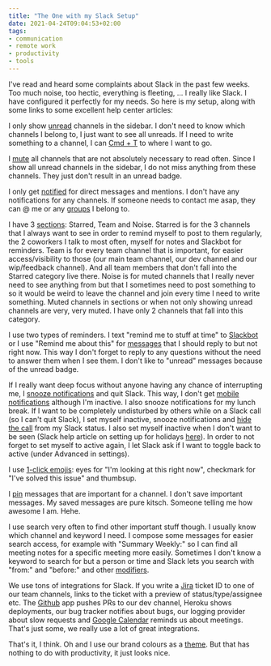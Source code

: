 ```yaml
---
title: "The One with my Slack Setup"
date: 2021-04-24T09:04:53+02:00
tags:
- communication
- remote work
- productivity
- tools
---
```


I've read and heard some complaints about Slack in the past few weeks. Too much noise, too hectic, everything is fleeting, ... I really like Slack. I have configured it perfectly for my needs. So here is my setup, along with some links to some excellent help center articles:

I only show [unread](https://slack.com/intl/en-de/help/articles/212596808-Set-your-sidebar-preferences) channels in the sidebar. I don't need to know which channels I belong to, I just want to see all unreads. If I need to write something to a channel, I can [Cmd + T](https://slack.com/intl/en-de/help/articles/201374536-Slack-keyboard-shortcuts-and-commands) to where I want to go.

I [mute](https://slack.com/intl/en-de/help/articles/204411433-Mute-channels-and-direct-messages) all channels that are not absolutely necessary to read often. Since I show all unread channels in the sidebar, I do not miss anything from these channels. They just don't result in an unread badge.

I only get [notified](https://slack.com/intl/en-de/help/articles/201355156-Configure-your-Slack-notifications) for direct messages and mentions. I don't have any notifications for any channels. If someone needs to contact me asap, they can @ me or any [groups](https://slack.com/intl/en-de/help/articles/212906697-Create-a-user-group) I belong to.

I have 3 [sections](https://slack.com/intl/en-de/help/articles/360043207674-Organize-your-sidebar-with-custom-sections): Starred, Team and Noise. Starred is for the 3 channels that I always want to see in order to remind myself to post to them regularly, the 2 coworkers I talk to most often, myself for notes and Slackbot for reminders. Team is for every team channel that is important, for easier access/visibility to those (our main team channel, our dev channel and our wip/feedback channel). And all team members that don't fall into the Starred category live there. Noise is for muted channels that I really never need to see anything from but that I sometimes need to post something to so it would be weird to leave the channel and join every time I need to write something. Muted channels in sections or when not only showing unread channels are very, very muted. I have only 2 channels that fall into this category.

I use two types of reminders. I text "remind me to stuff at time" to [Slackbot](https://slack.com/intl/en-de/help/articles/202026038-An-introduction-to-Slackbot) or I use "Remind me about this" for [messages](https://slack.com/intl/en-de/help/articles/208423427-Set-a-reminder) that I should reply to but not right now. This way I don't forget to reply to any questions without the need to answer them when I see them. I don't like to "unread" messages because of the unread badge.

If I really want deep focus without anyone having any chance of interrupting me, I [snooze notifications](https://slack.com/intl/en-de/help/articles/214908388-Pause-notifications-with-Do-Not-Disturb) and quit Slack. This way, I don't get [mobile notifications](https://slack.com/intl/en-de/help/articles/360025446073-Guide-to-Slack-notifications#mobile-notifications) although I'm inactive. I also snooze notifications for my lunch break. If I want to be completely undisturbed by others while on a Slack call (so I can't quit Slack), I set myself inactive, snooze notifications and [hide the call](https://slack.com/intl/en-de/help/articles/1500002037922-Adjust-your-calls-settings-and-preferences#slack-calls-preferences) from my Slack status. I also set myself inactive when I don't want to be seen (Slack help article on setting up for holidays [here](https://slack.com/intl/en-de/help/articles/360003399912-Set-up-Slack-to-go-on-vacation)). In order to not forget to set myself to active again, I let Slack ask if I want to toggle back to active (under Advanced in settings).

I use [1-click emojis](https://slack.com/intl/en-de/help/articles/206870317-Use-emoji-reactions#set-preferences-for-one-click-reactions): eyes for "I'm looking at this right now", checkmark for "I've solved this issue" and thumbsup.

I [pin](https://slack.com/intl/en-de/help/articles/205239997-Pin-messages) messages that are important for a channel. I don't save important messages. My saved messages are pure kitsch. Someone telling me how awesome I am. Hehe.

I use search very often to find other important stuff though. I usually know which channel and keyword I need. I compose some messages for easier search access, for example with "Summary Weekly:" so I can find all meeting notes for a specific meeting more easily. Sometimes I don't know a keyword to search for but a person or time and Slack lets you search with "from:" and "before:" and other [modifiers](https://slack.com/intl/en-de/help/articles/202528808-Search-in-Slack#filter-your-search-results).

We use tons of integrations for Slack. If you write a [Jira](https://slack.com/intl/en-de/help/articles/218475657-Jira-for-Slack) ticket ID to one of our team channels, links to the ticket with a preview of status/type/assignee etc. The [Github](https://slack.com/intl/en-de/help/articles/232289568-GitHub-for-Slack) app pushes PRs to our dev channel, Heroku shows deployments, our bug tracker notifies about bugs, our logging provider about slow requests and [Google Calendar](https://slack.com/intl/en-de/help/articles/360047938054-Google-Calendar-for-Team-Events-for-Slack) reminds us about meetings. That's just some, we really use a lot of great integrations.

That's it, I think. Oh and I use our brand colours as a [theme](https://slack.com/intl/en-de/help/articles/205166337-Change-your-Slack-theme). But that has nothing to do with productivity, it just looks nice.
